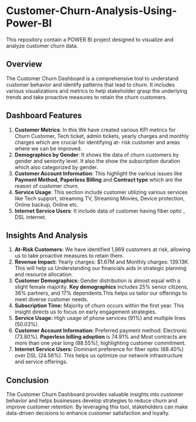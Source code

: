 # Customer-Churn-Analysis-Using-Power-BI
This repository contain a POWER BI project designed to visualize and analyze customer churn data.<br>
## Overview
The Customer Churn Dashboard is a comprehensive tool to understand customer behavior and identify patterns that lead to churn. It includes various visualizations and metrics to help stakeholder grasp the underlying trends and take proactive measures to retain the churn customers.
## Dashboard Features
1. **Customer Metrics**: In this We have created various KPI metrics for Churn Customer, Tech ticket, admin tickets, yearly charges and monthly charges which are crucial for identifying at- risk customer and areas where we can be improved.
2. **Demographics by Gender**: It shows the data of churn customers by gender and seniority level. It also the show the subscription duration which also categorized by gender.
3. **Customer Account Information**: This highlight the various issues like **Payment Method**, **Paperless Billing** and **Contract type** which are the reason of customer churn.
4. **Service Usage**: This section include customer utilizing various services like Tech support, streaming TV, Streaming Movies, Device protection, Online backup, Online etc.
5. **Internet Service Users**: It include data of customer having fiber optic , DSL internet.
## Insights And Analysis ##
1. **At-Risk Customers:** We have identified 1,869 customers at risk, allowing us to take proactive measures to retain them.
2. **Revenue Impact:** Yearly charges: $1.67M and Monthly charges: 139.13K. This will help us Understanding our financials aids in strategic planning and resource allocation.
3. **Customer Demographics:** Gender distribution is almost equal with a slight female majority. **Key demographics** includes 25% senior citizens, 36% partners, and 17% dependents.This helps us tailor our offerings to meet diverse customer needs.
4. **Subscription Time:** Majority of churn occurs within the first year. This insight directs us to focus on early engagement strategies.
5. **Service Usage:** High usage of phone services (91%) and multiple lines (50.03%).
6. **Customer Account Information:** Preferred payment method: Electronic (73.80%). **Paperless billing adoption** is 74.91%  and Most contracts are more than one year long (88.55%), highlighting customer commitment.
7. **Internet Service Users:** Dominant preference for fiber optic (68.40%) over DSL (24.56%). This helps us optimize our network infrastructure and service offerings.
## Conclusion
The Customer Churn Dashboard provides valuable insights into customer behavior and helps businesses develop strategies to reduce churn and improve customer retention. By leveraging this tool, stakeholders can make data-driven decisions to enhance customer satisfaction and loyalty.
   
